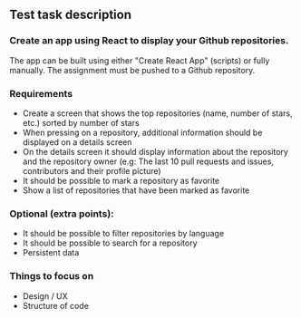 ## Test task description 
### Create an app using React to display your Github repositories.

The app can be built using either "Create React App" (scripts) or fully manually. 
The assignment must be pushed to a Github repository.

### Requirements
- Create a screen that shows the top repositories (name, number of stars, etc.) sorted by number of stars
- When pressing on a repository, additional information should be displayed on a details screen
- On the details screen it should display information about the repository and the repository owner (e.g: The last 10 pull requests and issues, contributors and their profile picture)
- It should be possible to mark a repository as favorite
- Show a list of repositories that have been marked as favorite


### Optional (extra points):
- It should be possible to filter repositories by language
- It should be possible to search for a repository
- Persistent data

### Things to focus on
- Design / UX
- Structure of code



